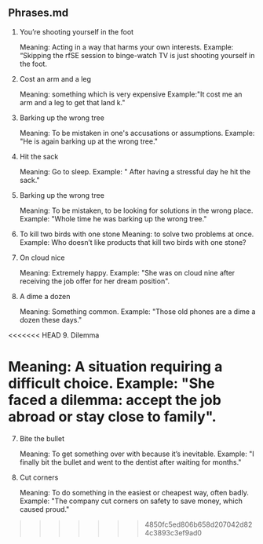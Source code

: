 ## Phrases.md

1. You’re shooting yourself in the foot

   Meaning: Acting in a way that harms your own interests.
   Example: “Skipping the rfSE session to binge-watch TV is just shooting yourself in the foot.

2. Cost an arm and a leg

   Meaning: something which is very expensive
   Example:"It cost me an arm and a leg to get that land k."

3. Barking up the wrong tree

   Meaning: To be mistaken in one's accusations or assumptions.
   Example: "He is again barking up at the wrong tree."

4. Hit the sack

   Meaning: Go to sleep.
   Example: " After having a stressful day he hit the sack."

5. Barking up the wrong tree

   Meaning: To be mistaken, to be looking for solutions in the wrong place.
   Example: "Whole time he was barking up the wrong tree."

6. To kill two birds with one stone
   Meaning: to solve two problems at once.
   Example: Who doesn’t like products that kill two birds with one stone?

7. On cloud nice    

   Meaning: Extremely happy.
   Example: "She was on cloud nine after receiving the job offer for her dream position".

8. A dime a dozen

   Meaning: Something common.
   Example: "Those old phones are a dime a dozen these days."

<<<<<<< HEAD
9. Dilemma   

   Meaning: A situation requiring a difficult choice.
   Example: "She faced a dilemma: accept the job abroad or stay close to family".
=======
7. Bite the bullet

   Meaning: To get something over with because it’s inevitable.
   Example: "I finally bit the bullet and went to the dentist after waiting for months."

8. Cut corners

   Meaning: To do something in the easiest or cheapest way, often badly.
   Example: "The company cut corners on safety to save money, which caused proud."
>>>>>>> 4850fc5ed806b658d207042d824c3893c3ef9ad0
